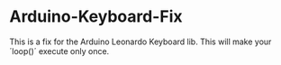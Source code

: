 # Arduino-Keyboard-Fix
This is a fix for the Arduino Leonardo Keyboard lib.
This will make your ´loop()´ execute only once.

